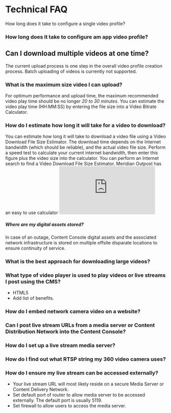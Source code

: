 # Technical FAQ

How long does it take to configure a single video profile?

### How long does it take to configure am app video profile?

## Can I download multiple videos at one time?

The current upload process is one step in the overall video profile creation process. Batch uploading of videos is currently not supported.  

### What is the maximum size video I can upload?

For optimum performance and upload time, the maximum recommended video play time should be no longer *20 to 30 minutes*. You can estimate the video play time (HH:MM:SS) by entering the file size into a Video Bitrate Calculator.  

### How do I estimate how long it will take for a video to download?

You can estimate how long it will take to download a video file using a Video Download File Size Estimator. The download time depends on the Internet bandwidth (which should be reliable), and the actual video file size. Perform a speed test to calculate your current internet bandwidth, then enter this figure plus the video size into the calculator. You can perform an Internet search to find a Video Download File Size Estimator. Meridian Outpost has an easy to use calculator ![Sample Download Estimator](http://www.meridianoutpost.com/resources/etools/calculators/calculator-file-download-time.php "Download Estimator")

##### Where are my digital assets stored?

In case of an outage, Content Console digital assets and the associated network infrastructure is stored on multiple offsite disparate locations to ensure continuity of service.

### What is the best approach for downloading large videos?

### What type of video player is used to play videos or live streams I post using the CMS?

* HTML5
* Add list of benefits.

### How do I embed network camera video on a website?

### Can I post live stream URLs from a media server or Content Distribution Network into the Content Console?

### How do I set up a live stream media server?

### How do I find out what RTSP string my 360 video camera uses?

### How do I ensure my live stream can be accessed externally?

* Your live stream URL will most likely reside on a secure Media Server or Content Delivery Network.
* Set default port of router to allow media server to be accessed externally. The default port is usually 5119.
* Set firewall to allow users to access the media server.
